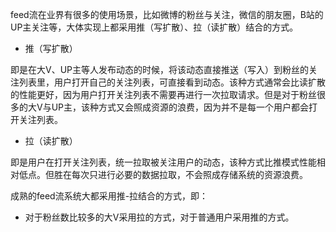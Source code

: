 feed流在业界有很多的使用场景，比如微博的粉丝与关注，微信的朋友圈，B站的UP主关注等，大体实现上都采用推（写扩散）、拉（读扩散）结合的方式。

- 推（写扩散）

即是在大V、UP主等人发布动态的时候，将该动态直接推送（写入）到粉丝的关注列表里，用户打开自己的关注列表，可直接看到动态。该种方式通常会比读扩散的性能更好，因为用户打开关注列表不需要再进行一次拉取请求。但是对于粉丝很多的大V与UP主，该种方式又会照成资源的浪费，因为并不是每一个用户都会打开关注列表。

- 拉（读扩散）

即是用户在打开关注列表，统一拉取被关注用户的动态，该种方式比推模式性能相对低点。但胜在每次只进行必要的数据拉取，不会照成存储系统的资源浪费。

成熟的feed流系统大都采用推-拉结合的方式，即：

- 对于粉丝数比较多的大V采用拉的方式，对于普通用户采用推的方式。

